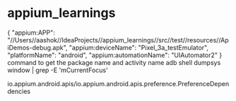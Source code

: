 # appium_learnings

{
"appium:APP": "//Users//aashok//IdeaProjects//appium_learnings//src//test//resources//ApiDemos-debug.apk",
"appium:deviceName": "Pixel_3a_testEmulator",
"platformName": "android",
"appium:automationName": "UIAutomator2"
}
command to get the package name and activity name
    adb shell dumpsys window | grep -E 'mCurrentFocus'

io.appium.android.apis/io.appium.android.apis.preference.PreferenceDependencies